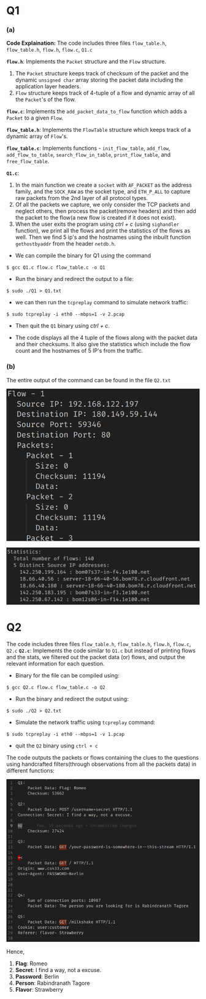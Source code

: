 # Q1

### (a)

**Code Explaination:** The code includes three files `flow_table.h`, `flow_table.h`, `flow.h`, `flow.c`, `Q1.c`

**`flow.h`**: Implements the `Packet` structure and the `Flow` structure.

1. The `Packet` structure keeps track of checksum of the packet and the dynamic `unsigned char` array storing the packet data including the application layer headers.
2. `Flow` structure keeps track of 4-tuple of a flow and dynamic array of all the `Packet`'s of the flow.

**`flow.c`**: Implements the `add_packet_data_to_flow` function which adds a `Packet` to a given `Flow`.

**`flow_table.h`**: Implements the `FlowTable` structure which keeps track of a dynamic array of `Flow`'s.

**`flow_table.c`**: Implements functions - `init_flow_table`, `add_flow`, `add_flow_to_table`, `search_flow_in_table`, `print_flow_table`, and `free_flow_table`.

**`Q1.c`**:

1. In the main function we create a `socket` with `AF_PACKET` as the address family, and the `SOCK_RAW` as the socket type, and `ETH_P_ALL` to capture raw packets from the 2nd layer of all protocol types.
2. Of all the packets we capture, we only consider the TCP packets and neglect others, then process the packet(remove headers) and then add the packet to the flow(a new flow is created if it does not exist).
3. When the user exits the program using _ctrl + c_ (using `sighandler` function), we print all the flows and print the statistics of the flows as well. Then we find 5 ip's and the hostnames using the inbuilt function `gethostbyaddr` from the header `netdb.h`.

-   We can compile the binary for Q1 using the command

```console
$ gcc Q1.c flow.c flow_table.c -o Q1
```

-   Run the binary and redirect the output to a file:

```console
$ sudo ./Q1 > Q1.txt
```

-   we can then run the `tcpreplay` command to simulate network traffic:

```console
$ sudo tcpreplay -i eth0 --mbps=1 -v 2.pcap
```

-   Then quit the `Q1` binary using _ctrl + c_.

-   The code displays all the 4 tuple of the flows along with the packet data and their checksums. It also give the statistics which include the flow count and the hostnames of 5 IP's from the traffic.

### (b)

The entire output of the command can be found in the file `Q2.txt`

![Alt text](images/1.png)

![Alt text](images/2.png)

# Q2

The code includes three files `flow_table.h`, `flow_table.h`, `flow.h`, `flow.c`, `Q2.c`
**`Q2.c`**: Implements the code similar to `Q1.c` but instead of printing flows and the stats, we filtered out the packet data (or) flows, and output the relevant information for each question.

-   Binary for the file can be compiled using:

```console
$ gcc Q2.c flow.c flow_table.c -o Q2
```

-   Run the binary and redirect the output using:

```console
$ sudo ./Q2 > Q2.txt
```

-   Simulate the network traffic using `tcpreplay` command:

```console
$ sudo tcpreplay -i eth0 --mbps=1 -v 1.pcap
```

-   quit the `Q2` binary using `ctrl + c`

The code outputs the packets or flows containing the clues to the questions using handcrafted filters(through observations from all the packets data) in different functions:

![Alt text](images/3.png)

Hence,

1. **Flag**: Romeo
2. **Secret**: I find a way, not a excuse.
3. **Password**: Berlin
4. **Person**: Rabindranath Tagore
5. **Flavor**: Strawberry
